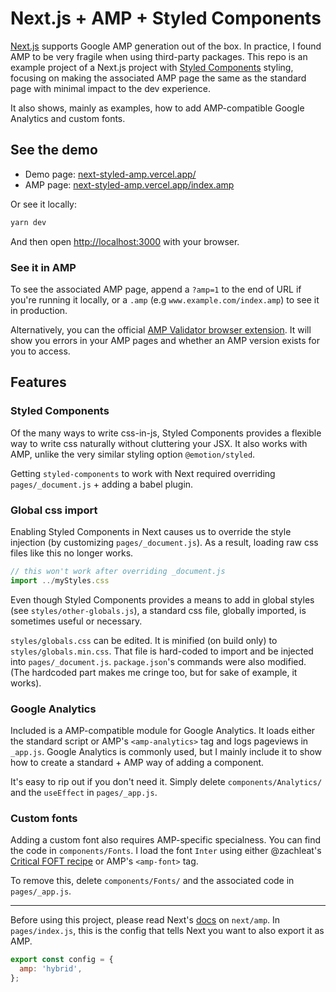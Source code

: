 # Next.js + AMP + Styled Components

[Next.js](https://nextjs.org/) supports Google AMP generation out of the box. In practice, I found AMP to be very fragile when using third-party packages. This repo is an example project of a Next.js project with [Styled Components](https://styled-components.com/) styling, focusing on making the associated AMP page the same as the standard page with minimal impact to the dev experience.

It also shows, mainly as examples, how to add AMP-compatible Google Analytics and custom fonts.

## See the demo

* Demo page: [next-styled-amp.vercel.app/](https://next-styled-amp.vercel.app/)
* AMP page: [next-styled-amp.vercel.app/index.amp](https://next-styled-amp.vercel.app/index.amp)

Or see it locally:
```bash
yarn dev
```
And then open [http://localhost:3000](http://localhost:3000) with your browser.

### See it in AMP
To see the associated AMP page, append a `?amp=1` to the end of URL if you're running it locally, or a `.amp` (e.g `www.example.com/index.amp`) to see it in production.

Alternatively, you can the official [AMP Validator browser extension](https://chrome.google.com/webstore/detail/amp-validator/nmoffdblmcmgeicmolmhobpoocbbmknc). It will show you errors in your AMP pages and whether an AMP version exists for you to access.

## Features

### Styled Components
Of the many ways to write css-in-js, Styled Components provides a flexible way to write css naturally without cluttering your JSX. It also works with AMP, unlike the very similar styling option `@emotion/styled`.

Getting `styled-components` to work with Next required overriding `pages/_document.js` + adding a babel plugin.

### Global css import
Enabling Styled Components in Next causes us to override the style injection (by customizing `pages/_document.js`). As a result, loading raw css files like this no longer works.
```js
// this won't work after overriding _document.js
import ../myStyles.css
```
Even though Styled Components provides a means to add in global styles (see `styles/other-globals.js`), a standard css file, globally imported, is sometimes useful or necessary.

`styles/globals.css` can be edited. It is minified (on build only) to `styles/globals.min.css`. That file is hard-coded to import and be injected into `pages/_document.js`. `package.json`'s commands were also modified. (The hardcoded part makes me cringe too, but for sake of example, it works).

### Google Analytics
Included is a AMP-compatible module for Google Analytics. It loads either the standard script or AMP's `<amp-analytics>` tag and logs pageviews in `_app.js`. Google Analytics is commonly used, but I mainly include it to show how to create a standard + AMP way of adding a component.

It's easy to rip out if you don't need it. Simply delete `components/Analytics/` and the `useEffect` in `pages/_app.js`.

### Custom fonts
Adding a custom font also requires AMP-specific specialness. You can find the code in `components/Fonts`. I load the font `Inter` using either @zachleat's [Critical FOFT recipe](https://github.com/zachleat/web-font-loading-recipes) or AMP's `<amp-font>` tag.

To remove this, delete `components/Fonts/` and the associated code in `pages/_app.js`.

---

Before using this project, please read Next's [docs](https://nextjs.org/docs/api-reference/next/amp) on `next/amp`.
In `pages/index.js`, this is the config that tells Next you want to also export it as AMP.
```js
export const config = {
  amp: 'hybrid',
};
```
